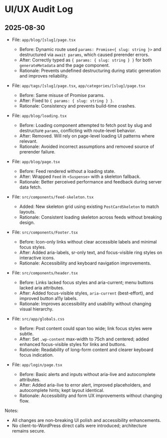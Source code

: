 # UI/UX Audit Log

## 2025-08-30

- File: `app/blog/[slug]/page.tsx`
  - Before: Dynamic route used `params: Promise<{ slug: string }>` and destructured via `await params`, which caused prerender errors.
  - After: Correctly typed as `{ params: { slug: string } }` for both `generateMetadata` and the page component.
  - Rationale: Prevents undefined destructuring during static generation and improves reliability.

- File: `app/tags/[slug]/page.tsx`, `app/categories/[slug]/page.tsx`
  - Before: Same misuse of Promise params.
  - After: Fixed to `{ params: { slug: string } }`.
  - Rationale: Consistency and prevents build-time crashes.

- File: `app/blog/loading.tsx`
  - Before: Loading component attempted to fetch post by slug and destructure `params`, conflicting with route-level behavior.
  - After: Removed. Will rely on page-level loading UI patterns where relevant.
  - Rationale: Avoided incorrect assumptions and removed source of prerender failure.

- File: `app/blog/page.tsx`
  - Before: Feed rendered without a loading state.
  - After: Wrapped `Feed` in `<Suspense>` with a skeleton fallback.
  - Rationale: Better perceived performance and feedback during server data fetch.

- File: `src/components/feed-skeleton.tsx`
  - Added: New skeleton grid using existing `PostCardSkeleton` to match layouts.
  - Rationale: Consistent loading skeleton across feeds without breaking design.

- File: `src/components/Footer.tsx`
  - Before: Icon-only links without clear accessible labels and minimal focus styles.
  - After: Added aria-labels, sr-only text, and focus-visible ring styles on interactive icons.
  - Rationale: Accessibility and keyboard navigation improvements.

- File: `src/components/header.tsx`
  - Before: Links lacked focus styles and aria-current; menu buttons lacked aria attributes.
  - After: Added focus-visible styles, `aria-current` (best-effort), and improved button a11y labels.
  - Rationale: Improves accessibility and usability without changing visual hierarchy.

- File: `src/app/globals.css`
  - Before: Post content could span too wide; link focus styles were subtle.
  - After: Set `.wp-content` max-width to 75ch and centered; added enhanced focus-visible styles for links and buttons.
  - Rationale: Readability of long-form content and clearer keyboard focus indication.

- File: `app/login/page.tsx`
  - Before: Basic alerts and inputs without aria-live and autocomplete attributes.
  - After: Added aria-live to error alert, improved placeholders, and autocomplete hints; kept layout identical.
  - Rationale: Accessibility and form UX improvements without changing flow.

Notes:

- All changes are non-breaking UI polish and accessibility enhancements.
- No client-to-WordPress direct calls were introduced; architecture remains secure.
